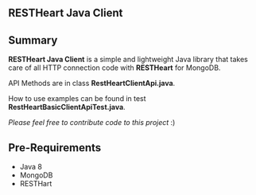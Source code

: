 ## RESTHeart Java Client

Summary
--

**RESTHeart Java Client** is a simple and lightweight Java library that takes care of all HTTP connection code with **RESTHeart** for MongoDB.

API Methods are in class **RestHeartClientApi.java**.

How to use examples can be found in test **RestHeartBasicClientApiTest.java**.

*Please feel free to contribute code to this project* :) 

Pre-Requirements
--
- Java 8
- MongoDB 
- RESTHart
